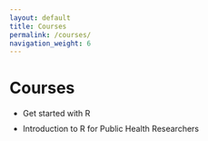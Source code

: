 ```yaml
---
layout: default
title: Courses
permalink: /courses/
navigation_weight: 6
---
```


Courses
=====================


<ul class="fa-ul">
  <li><a href="http://rpubs.com/alecri/getStartedR" target="_blank"><i class="fa-li fa fa-file-text"></i></a>    Get started with R
</li>
<div style="height:10px"></div>

  <li><a href="http://rpubs.com/alecri/introR" target="_blank"><i class="fa-li fa fa-file-text"></i></a>    Introduction to R for Public Health Researchers
</li>
<div style="height:10px"></div>
</ul>
